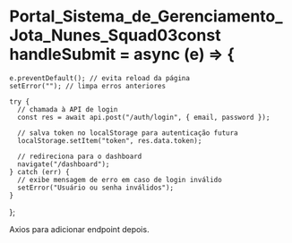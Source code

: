 # Portal_Sistema_de_Gerenciamento_Jota_Nunes_Squad03const handleSubmit = async (e) => {
    e.preventDefault(); // evita reload da página
    setError(""); // limpa erros anteriores

    try {
      // chamada à API de login
      const res = await api.post("/auth/login", { email, password });

      // salva token no localStorage para autenticação futura
      localStorage.setItem("token", res.data.token);

      // redireciona para o dashboard
      navigate("/dashboard");
    } catch (err) {
      // exibe mensagem de erro em caso de login inválido
      setError("Usuário ou senha inválidos");
    }
  };

  Axios para adicionar endpoint depois.